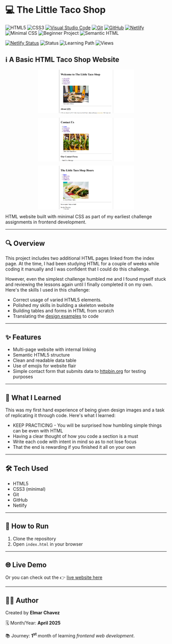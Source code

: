 # 💻 The Little Taco Shop

![HTML5](https://img.shields.io/badge/HTML5-E34F26?style=for-the-badge&logo=html5&logoColor=white)
![CSS3](https://img.shields.io/badge/CSS3-1572B6?style=for-the-badge&logo=css3&logoColor=white)
[![Visual Studio Code](https://img.shields.io/badge/VS%20Code-007ACC?style=for-the-badge&logo=visual-studio-code&logoColor=white)](https://code.visualstudio.com/)
[![Git](https://img.shields.io/badge/Git-F05032?style=for-the-badge&logo=git&logoColor=white)](https://git-scm.com/)
[![GitHub](https://img.shields.io/badge/GitHub-181717?style=for-the-badge&logo=github&logoColor=white)](https://github.com/)
[![Netlify](https://img.shields.io/badge/Netlify-00C7B7?style=for-the-badge&logo=netlify&logoColor=white)](https://www.netlify.com/)
![Minimal CSS](https://img.shields.io/badge/Minimal%20CSS-lightgrey?style=for-the-badge&logo=css3&logoColor=white)
![Beginner Project](https://img.shields.io/badge/Beginner%20Project-25D366?style=for-the-badge)
![Semantic HTML](https://img.shields.io/badge/Semantic%20HTML-ff9800?style=for-the-badge)

[![Netlify Status](https://api.netlify.com/api/v1/badges/eaf72569-eb62-41d4-83ff-1414c2871538/deploy-status)](https://the-little-taco-shop-v1-jiro.netlify.app/)
![Status](https://img.shields.io/badge/status-complete-brightgreen)
![Learning Path](https://img.shields.io/badge/learning%20path-month%201-blue)
![Views](https://visitor-badge.laobi.icu/badge?page_id=CodingWithJiro.the-little-taco-shop-website-v1&left_text=repo%20views)

## ℹ️ A Basic HTML Taco Shop Website

<div style="display: flex; flex-flow: row wrap; gap: 1em; justify-content: center; align-items: center; margin-bottom: 1em">
  <img src="./screenshot1.png" alt="Screenshot of project home page." width="300">
  <img src="./screenshot2.png" alt="Screenshot of project contact page." width="300">
  <img src="./screenshot3.png" alt="Screenshot of project hours page." width="300">
</div>

HTML website built with minimal CSS as part of my earliest challenge assignments in frontend development.

---

## 🔍 Overview

This project includes two additional HTML pages linked from the index page. At the time, I had been studying HTML for a couple of weeks while coding it manually and I was confident that I could do this challenge.

However, even the simplest challenge humbled me and I found myself stuck and reviewing the lessons again until I finally completed it on my own. Here's the skills I used in this challenge:

- Correct usage of varied HTML5 elements.
- Polished my skills in building a skeleton website
- Building tables and forms in HTML from scratch
- Translating the [design examples](./examples/) to code

---

## ✨ Features

- Multi-page website with internal linking
- Semantic HTML5 structure
- Clean and readable data table
- Use of emojis for website flair
- Simple contact form that submits data to [httpbin.org](https://httpbin.org/get) for testing purposes

---

## 🧠 What I Learned

This was my first hand experience of being given design images and a task of replicating it through code. Here's what I learned:

- KEEP PRACTICING - You will be surprised how humbling simple things can be even with HTML
- Having a clear thought of how you code a section is a must
- Write each code with intent in mind so as to not lose focus
- That the end is rewarding if you finished it all on your own

---

## 🛠️ Tech Used

- HTML5
- CSS3 (minimal)
- Git
- GitHub
- Netlify

---

## 🚀 How to Run

1. Clone the repository
2. Open `index.html` in your browser

---

## 🌐 Live Demo

Or you can check out the 👉 [live website here](https://the-little-taco-shop-v1-jiro.netlify.app/)

---

## 🧑‍💻 Author

Created by **Elmar Chavez**

🗓️ Month/Year: **April 2025**

📚 Journey: **1<sup>st</sup>** month of learning _frontend web development_.
